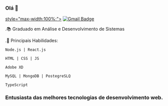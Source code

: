 ### Olá 👋
<p><a href="https://twitter.com/SilveiraPires1" rel="nofollow">style="max-width:100%;"></a> <a href="mailto:mateus.dev.ti@gmail.com"><img src="https://camo.githubusercontent.com/e3ce458755e636f3dd5ca6064f403abf45c86594/68747470733a2f2f696d672e736869656c64732e696f2f62616467652f2d646965676f2e736368656c6c2e6640676d61696c2e636f6d2d3636333363633f7374796c653d666c61742d737175617265266c6f676f3d476d61696c266c6f676f436f6c6f723d7768697465266c696e6b3d6d61696c746f3a646965676f2e736368656c6c2e6640676d61696c2e636f6d" alt="Gmail Badge" data-canonical-src="https://img.shields.io/badge/-diego.schell.f@gmail.com-6633cc?style=flat-square&amp;logo=Gmail&amp;logoColor=white&amp;link=mailto:diego.schell.f@gmail.com" style="max-width:100%;"></a></p>
.📚 Graduado em Análise e Desenvolvimento de Sistemas

.🌱 Principais Habilidades: 

    Node.js | React.js
  
    HTML | CSS | JS
    
    Adobe XD
  
    MySQL | MongoDB | PostegreSLQ
    
    TypeScript


### Entusiasta das melhores tecnologias de desenvolvimento web.
